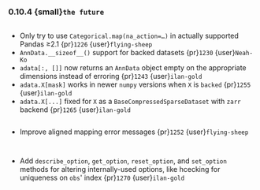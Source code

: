 ### 0.10.4 {small}`the future`

```{rubric} Bugfix
```
* Only try to use `Categorical.map(na_action=…)` in actually supported Pandas ≥2.1 {pr}`1226` {user}`flying-sheep`
* `AnnData.__sizeof__()` support for backed datasets {pr}`1230` {user}`Neah-Ko`
* `adata[:, []]` now returns an `AnnData` object empty on the appropriate dimensions instead of erroring {pr}`1243` {user}`ilan-gold`
* `adata.X[mask]` works in newer `numpy` versions when `X` is `backed` {pr}`1255` {user}`ilan-gold`
* `adata.X[...]` fixed for `X` as a `BaseCompressedSparseDataset` with `zarr` backend {pr}`1265` {user}`ilan-gold`

```{rubric} Documentation
```
* Improve aligned mapping error messages {pr}`1252` {user}`flying-sheep`

```{rubric} Performance
```

```{rubric} Other updates
```
* Add `describe_option`, `get_option`, `reset_option`, and `set_option` methods for altering internally-used options, like hcecking for uniqueness on `obs`' index {pr}`1270` {user}`ilan-gold`
